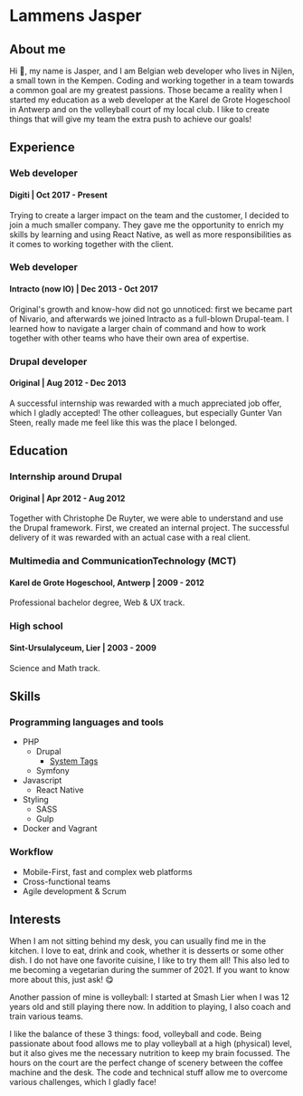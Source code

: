 # Lammens Jasper

## About me

Hi 👋, my name is Jasper, and I am Belgian web developer who lives in Nijlen, a small town in the Kempen. Coding and
working together in a team towards a common goal are my greatest passions. Those became a reality when I started my
education as a web developer at the Karel de Grote Hogeschool in Antwerp and on the volleyball court of my local club. I
like to create things that will give my team the extra push to achieve our goals!

## Experience

### Web developer

#### Digiti | Oct 2017 - Present

Trying to create a larger impact on the team and the customer, I decided to join a much smaller company. They gave me
the opportunity to enrich my skills by learning and using React Native, as well as more responsibilities as it comes to
working together with the client.

### Web developer

#### Intracto (now IO) | Dec 2013 - Oct 2017

Original's growth and know-how did not go unnoticed: first we became part of Nivario, and afterwards we joined Intracto
as a full-blown Drupal-team. I learned how to navigate a larger chain of command and how to work together with other
teams who have their own area of expertise.

### Drupal developer

#### Original | Aug 2012 - Dec 2013

A successful internship was rewarded with a much appreciated job offer, which I gladly accepted! The other colleagues,
but especially Gunter Van Steen, really made me feel like this was the place I belonged.

## Education

### Internship around Drupal

#### Original | Apr 2012 - Aug 2012

Together with Christophe De Ruyter, we were able to understand and use the Drupal framework. First, we created an
internal project. The successful delivery of it was rewarded with an actual case with a real client.

### Multimedia and CommunicationTechnology (MCT)

#### Karel de Grote Hogeschool, Antwerp | 2009 - 2012

Professional bachelor degree, Web & UX track.

### High school

#### Sint-Ursulalyceum, Lier | 2003 - 2009

Science and Math track.

## Skills

### Programming languages and tools

- PHP
    - Drupal
        - [System Tags](https://www.drupal.org/project/system_tags)
    - Symfony
- Javascript
    - React Native
- Styling
    - SASS
    - Gulp
- Docker and Vagrant

### Workflow

- Mobile-First, fast and complex web platforms
- Cross-functional teams
- Agile development & Scrum

## Interests

When I am not sitting behind my desk, you can usually find me in the kitchen. I love to eat, drink and cook, whether it
is desserts or some other dish. I do not have one favorite cuisine, I like to try them all! This also led to me becoming
a vegetarian during the summer of 2021. If you want to know more about this, just ask! 😋

Another passion of mine is volleyball: I started at Smash Lier when I was 12 years old and still playing there now. In
addition to playing, I also coach and train various teams.

I like the balance of these 3 things: food, volleyball and code. Being passionate about food allows me to play
volleyball at a high (physical) level, but it also gives me the necessary nutrition to keep my brain focussed. The hours
on the court are the perfect change of scenery between the coffee machine and the desk. The code and technical stuff
allow me to overcome various challenges, which I gladly face!
